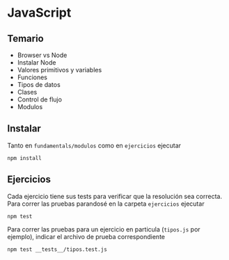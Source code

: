 # JavaScript

## Temario

- Browser vs Node
- Instalar Node
- Valores primitivos y variables
- Funciones
- Tipos de datos
- Clases
- Control de flujo
- Modulos

## Instalar

Tanto en `fundamentals/modulos` como en `ejercicios` ejecutar
```
npm install
```

## Ejercicios

Cada ejercicio tiene sus tests para verificar que la resolución sea correcta.
Para correr las pruebas parandosé en la carpeta `ejercicios` ejecutar
```
npm test
```

Para correr las pruebas para un ejercicio en particula (`tipos.js` por ejemplo), indicar el archivo de prueba correspondiente
```
npm test __tests__/tipos.test.js
```
